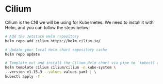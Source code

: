 # Cilium

Cilium is the CNI we will be using for Kubernetes. We need to install it with Helm, and you can follow the steps below:

```bash
# Add the Jetstack Helm repository
helm repo add cilium https://helm.cilium.io/

# Update your local Helm chart repository cache
helm repo update

# Template out and install the Cilium Helm chart via pipe to `kubectl apply`
helm template cilium cilium/cilium -n kube-system \
--version v1.15.3 --values values.yaml | \
kubectl apply -f -
```

